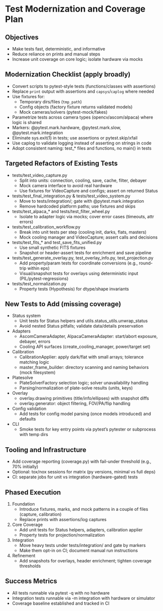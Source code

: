 # Test Modernization and Coverage Plan

## Objectives
- Make tests fast, deterministic, and informative
- Reduce reliance on prints and manual steps
- Increase unit coverage on core logic; isolate hardware via mocks

## Modernization Checklist (apply broadly)
- Convert scripts to pytest-style tests (functions/classes with assertions)
- Replace `print` output with assertions and `capsys`/`caplog` where needed
- Use fixtures for:
  - Temporary dirs/files (`tmp_path`)
  - Config objects (factory fixture returns validated models)
  - Mock cameras/solvers (pytest-mock/fakes)
- Parametrize tests across camera types (opencv/ascom/alpaca) where logic is shared
- Markers: @pytest.mark.hardware, @pytest.mark.slow, @pytest.mark.integration
- Eliminate sys.exit(1) in tests; use assertions or pytest.skip/xfail
- Use caplog to validate logging instead of asserting on strings in code
- Adopt consistent naming: test_* files and functions, no main() in tests

## Targeted Refactors of Existing Tests
- tests/test_video_capture.py
  - Split into units: connection, cooling, save, cache, filter, debayer
  - Mock camera interface to avoid real hardware
  - Use fixtures for VideoCapture and configs; assert on returned Status
- tests/test_final_integration.py & tests/test_video_system.py
  - Move to tests/integration/; gate with @pytest.mark.integration
  - Remove hardcoded platform paths; use fixtures and skips
- tests/test_alpaca_* and tests/test_filter_wheel.py
  - Isolate to adapter logic via mocks; cover error cases (timeouts, attr errors)
- tests/test_calibration_workflow.py
  - Break into unit tests per step (cooling init, darks, flats, masters)
  - Mock cooling manager and VideoCapture; assert calls and decisions
- tests/test_fits_* and test_save_fits_unified.py
  - Use small synthetic FITS fixtures
  - Snapshot or header-assert tests for enrichment and save pipeline
- tests/test_generate_overlay.py, test_overlay_info.py, test_projection.py
  - Add property/param tests for coordinate conversions (e.g., round-trip within eps)
  - Visual/snapshot tests for overlays using deterministic input (PIL/pytest-regressions)
- tests/test_normalization.py
  - Property tests (Hypothesis) for dtype/shape invariants

## New Tests to Add (missing coverage)
- Status system
  - Unit tests for Status helpers and utils.status_utils.unwrap_status
  - Avoid nested Status pitfalls; validate data/details preservation
- Adapters
  - AscomCameraAdapter, AlpacaCameraAdapter: start/abort exposure, debayer, errors
  - Cooling API surfaces (create_cooling_manager, power/target set)
- Calibration
  - CalibrationApplier: apply dark/flat with small arrays; tolerance matching logic
  - master_frame_builder: directory scanning and naming behaviors (mock filesystem)
- Platesolve
  - PlateSolverFactory selection logic; solver unavailability handling
  - Parsing/normalization of plate-solve results (units, keys)
- Overlay
  - overlay.drawing primitives (title/info/ellipses) with snapshot diffs
  - overlay.generator: object filtering, FOV/PA/flip handling
- Config validation
  - Add tests for config model parsing (once models introduced) and defaults
- CLI
  - Smoke tests for key entry points via pytest’s pytester or subprocess with temp dirs

## Tooling and Infrastructure
- Add coverage reporting (coverage.py) with fail-under threshold (e.g., 70% initially)
- Optional: tox/nox sessions for matrix (py versions, minimal vs full deps)
- CI: separate jobs for unit vs integration (hardware-gated) tests

## Phased Execution
1. Foundation
   - Introduce fixtures, marks, and mock patterns in a couple of files (capture, calibration)
   - Replace prints with assertions/log captures
2. Core Coverage
   - Add unit tests for Status helpers, adapters, calibration applier
   - Property tests for projection/normalization
3. Integration
   - Move heavy tests under tests/integration/ and gate by markers
   - Make them opt-in on CI; document manual run instructions
4. Refinement
   - Add snapshots for overlays, header enrichment; tighten coverage thresholds

## Success Metrics
- All tests runnable via pytest -q with no hardware
- Integration tests runnable via -m integration with hardware or simulator
- Coverage baseline established and tracked in CI
